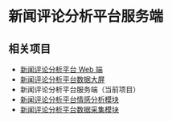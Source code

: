 # 新闻评论分析平台服务端

## 相关项目

* [新闻评论分析平台 Web 端](https://github.com/jerryshell/ncap-admin)
* [新闻评论分析平台数据大屏](https://github.com/jerryshell/ncap-datav)
* 新闻评论分析平台服务端（当前项目）
* [新闻评论分析平台情感分析模块](https://github.com/jerryshell/ncap-model)
* [新闻评论分析平台数据采集模块](https://github.com/jerryshell/ncap-spider)

